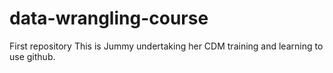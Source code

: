 # data-wrangling-course
First repository
This is Jummy undertaking her CDM training and learning to use github.

